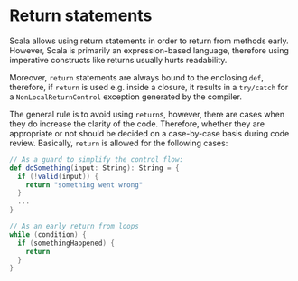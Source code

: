 # Return statements

Scala allows using return statements in order to return from methods early. However, Scala is primarily an expression-based language, therefore using imperative constructs like returns usually hurts readability.

Moreover, `return` statements are always bound to the enclosing `def`, therefore, if `return` is used e.g. inside a closure, it results in a `try/catch` for a `NonLocalReturnControl` exception generated by the compiler.

The general rule is to avoid using `return`s, however, there are cases when they do increase the clarity of the code. Therefore, whether they are appropriate or not should be decided on a case-by-case basis during code review. Basically, `return` is allowed for the following cases:

```scala
// As a guard to simplify the control flow:
def doSomething(input: String): String = {
  if (!valid(input)) {
    return "something went wrong"
  }
  ...
}

// As an early return from loops
while (condition) {
  if (somethingHappened) {
    return
  }
}
```

